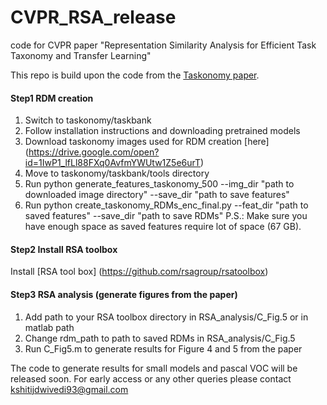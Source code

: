 # CVPR_RSA_release
code for CVPR paper "Representation Similarity Analysis for Efficient Task Taxonomy and Transfer Learning"

This repo is build upon the code from the [Taskonomy paper](http://taskonomy.stanford.edu/).
#### Step1 RDM creation

1. Switch to taskonomy/taskbank
2. Follow installation instructions and downloading pretrained models
3. Download taskonomy images used for RDM creation [here] (https://drive.google.com/open?id=1IwP1_lfLl88FXq0AvfmYWUtw1Z5e6urT)
4. Move to taskonomy/taskbank/tools directory
5. Run python generate_features_taskonomy_500 --img_dir "path to downloaded image directory" --save_dir "path to save features"
6. Run python create_taskonomy_RDMs_enc_final.py --feat_dir "path to saved features" --save_dir "path to save RDMs"
P.S.: Make sure you have enough space as saved features require lot of space (67 GB).


#### Step2 Install RSA toolbox

Install [RSA tool box] (https://github.com/rsagroup/rsatoolbox)


#### Step3 RSA analysis (generate figures from the paper)

1. Add path to your RSA toolbox directory in RSA_analysis/C_Fig.5 or in matlab path
2. Change rdm_path to path to saved RDMs in RSA_analysis/C_Fig.5
3. Run C_Fig5.m to generate results for Figure 4 and 5 from the paper

The code to generate results for small models and pascal VOC will be released soon. For early access or any other queries please contact kshitijdwivedi93@gmail.com
